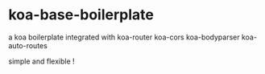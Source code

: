 # koa-base-boilerplate

a koa boilerplate integrated with koa-router koa-cors koa-bodyparser koa-auto-routes

simple and flexible !